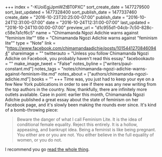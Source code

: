 +++
index = "-KUoiEgjJpmWZtBT0PXC"
sort_create_date = 1477279500
sort_last_updated = 1477328400
sort_publish_date = 1477337460
create_date = "2016-10-23T20:25:00-07:00"
publish_date = "2016-10-24T12:31:00-07:00"
date = "2016-10-24T12:31:00-07:00"
last_updated = "2016-10-24T10:00:00-07:00"
preview_url = "d1c955d1-04cb-7c50-828c-c58e7a1cf6c5"
name = "Chimamanda Ngozi Adichie warns against \"feminism lite\""
title = "Chimamanda Ngozi Adichie warns against \"feminism lite\""
type = "Note"
link = "https://www.facebook.com/chimamandaadichie/posts/10154412708460944"
shareimage = ""
twitterauto = "Unless you follow Chimamanda Ngozi Adichie on Facebook, you probably haven't read this essay."
facebookauto = ""
make_image_tweet = "False"
notes_byline = ["writers/paul-constant.md"]
notes_tags = "notes/chimamanda-ngozi-adichie-warns-against-feminism-lite.md"
notes_about = ["authors/chimamanda-ngozi-adichie.md"]
books = ""
+++
Time was, you just had to keep your eye on a few New York publications in order to see if there was any new writing from the top authors in the country. Now, thankfully, there are infinitely more outlets available. Case in point: earlier this month, Chimamanda Ngozi Adichie published a great essay about the state of feminism on her Facebook page, and it's slowly been making the rounds ever since. It's kind of a bomb-throwing piece:

<blockquote>Beware the danger of what I call Feminism Lite. It is the idea of conditional female equality. Reject this entirely. It is a hollow, appeasing, and bankrupt idea. Being a feminist is like being pregnant. You either are or you are not. You either believe in the full equality of women, or you do not.</blockquote>

I recommend you go [read the whole thing](https://www.facebook.com/chimamandaadichie/posts/10154412708460944).